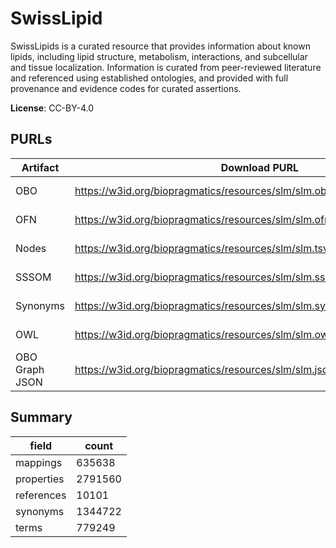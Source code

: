 # SwissLipid

SwissLipids is a curated resource that provides information about known lipids, including lipid structure, metabolism, interactions, and subcellular and tissue localization. Information is curated from peer-reviewed literature and referenced using established ontologies, and provided with full provenance and evidence codes for curated assertions.

**License**: CC-BY-4.0

## PURLs

| Artifact       | Download PURL                                                             | Latest Versioned Download PURL                                                       |
|----------------|---------------------------------------------------------------------------|--------------------------------------------------------------------------------------|
| OBO            | https://w3id.org/biopragmatics/resources/slm/slm.obo.gz                   | https://w3id.org/biopragmatics/resources/slm/2025-03-12/slm.obo.gz                   |
| OFN            | https://w3id.org/biopragmatics/resources/slm/slm.ofn.gz                   | https://w3id.org/biopragmatics/resources/slm/2025-03-12/slm.ofn.gz                   |
| Nodes          | https://w3id.org/biopragmatics/resources/slm/slm.tsv.gz                   | https://w3id.org/biopragmatics/resources/slm/2025-03-12/slm.tsv.gz                   |
| SSSOM          | https://w3id.org/biopragmatics/resources/slm/slm.sssom.tsv                | https://w3id.org/biopragmatics/resources/slm/2025-03-12/slm.sssom.tsv                |
| Synonyms       | https://w3id.org/biopragmatics/resources/slm/slm.synonyms.synonyms.tsv.gz | https://w3id.org/biopragmatics/resources/slm/2025-03-12/slm.synonyms.synonyms.tsv.gz |
| OWL            | https://w3id.org/biopragmatics/resources/slm/slm.owl.gz                   | https://w3id.org/biopragmatics/resources/slm/2025-03-12/slm.owl.gz                   |
| OBO Graph JSON | https://w3id.org/biopragmatics/resources/slm/slm.json.gz                  | https://w3id.org/biopragmatics/resources/slm/2025-03-12/slm.json.gz                  |

## Summary

| field      |   count |
|------------|---------|
| mappings   |  635638 |
| properties | 2791560 |
| references |   10101 |
| synonyms   | 1344722 |
| terms      |  779249 |
